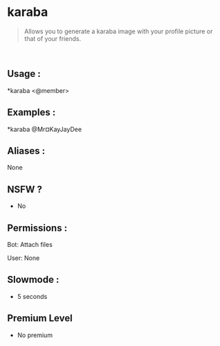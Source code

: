 # karaba

> Allows you to generate a karaba image with your profile picture or that of your friends.

<br>

## Usage :

*karaba <@member>

## Examples :

*karaba @Mr¤KayJayDee

## Aliases :

None

## NSFW ?

- No

## Permissions :

Bot: Attach files
<br>

User: None

## Slowmode :

- 5 seconds

## Premium Level

- No premium